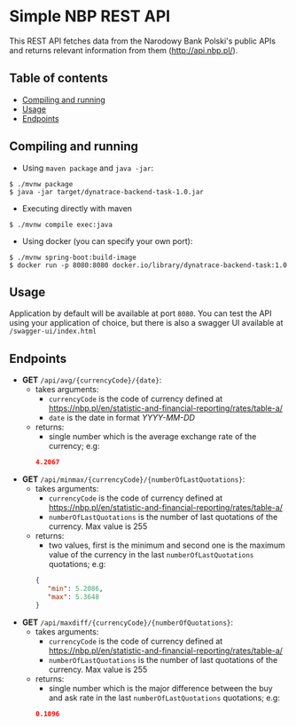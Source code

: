 # Simple NBP REST API

This REST API fetches data from the Narodowy Bank Polski's public APIs and returns relevant information from them (http://api.nbp.pl/).

## Table of contents

- [Compiling and running](#compiling-and-running)
- [Usage](#usage)
- [Endpoints](#endpoints)

## Compiling and running
- Using `maven package` and `java -jar`: 
```
$ ./mvnw package
$ java -jar target/dynatrace-backend-task-1.0.jar
```
- Executing directly with maven
```
$ ./mvnw compile exec:java
```
- Using docker (you can specify your own port):
```
$ ./mvnw spring-boot:build-image
$ docker run -p 8080:8080 docker.io/library/dynatrace-backend-task:1.0
```

## Usage

Application by default will be available at port `8080`. You can test the API using your application of choice, but there is also a swagger UI available at `/swagger-ui/index.html`

## Endpoints
- **GET** `/api/avg/{currencyCode}/{date}`:
    - takes arguments:
      - `currencyCode` is the code of currency defined at https://nbp.pl/en/statistic-and-financial-reporting/rates/table-a/
      - `date` is the date in format *YYYY-MM-DD*
    - returns:
      - single number which is the average exchange rate of the currency; e.g:
      ```json
      4.2067
      ```
- **GET** `/api/minmax/{currencyCode}/{numberOfLastQuotations}`:
    - takes arguments:
        - `currencyCode` is the code of currency defined at https://nbp.pl/en/statistic-and-financial-reporting/rates/table-a/
        - `numberOfLastQuotations` is the number of last quotations of the currency. Max value is 255
    - returns:
        - two values, first is the minimum and second one is the maximum value of the currency in the last `numberOfLastQuotations` quotations; e.g:
      ```json
      {
         "min": 5.2086,
         "max": 5.3648
      }
      ```
- **GET** `/api/maxdiff/{currencyCode}/{numberOfQuotations}`:
    - takes arguments:
        - `currencyCode` is the code of currency defined at https://nbp.pl/en/statistic-and-financial-reporting/rates/table-a/
        - `numberOfLastQuotations` is the number of last quotations of the currency. Max value is 255
    - returns:
        - single number which is the major difference between the buy and ask rate in the last `numberOfLastQuotations` quotations; e.g:
      ```json
      0.1096
      ```